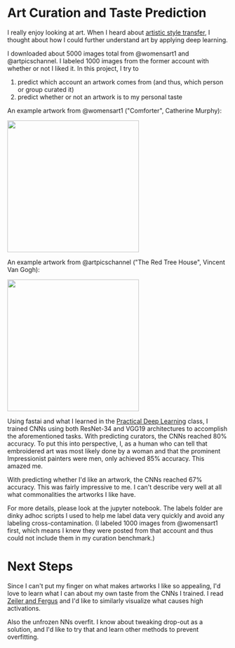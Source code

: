 # Art Curation and Taste Prediction

I really enjoy looking at art.  When I heard about [artistic style transfer](https://arxiv.org/abs/1508.06576), I thought about how I could further understand art by applying deep learning.

I downloaded about 5000 images total from @womensart1 and @artpicschannel.  I labeled 1000 images from the former account with whether or not I liked it.  In this project, I try to 
1) predict which account an artwork comes from (and thus, which person or group curated it)
2) predict whether or not an artwork is to my personal taste

An example artwork from @womensart1 ("Comforter", Catherine Murphy):

<img src="https://pbs.twimg.com/media/DUDTButWsAE9LKw.jpg" width="300">

An example artwork from @artpicschannel ("The Red Tree House", Vincent Van Gogh):

<img src="https://pbs.twimg.com/media/DUQ4a5IXcAAuPXI.jpg" width="300">

Using fastai and what I learned in the [Practical Deep Learning](http://course.fast.ai/about.html) class, I trained CNNs using both ResNet-34 and VGG19 architectures to accomplish the aforementioned tasks.  With predicting curators, the CNNs reached 80% accuracy.  To put this into perspective, I, as a human who can tell that embroidered art was most likely done by a woman and that the prominent Impressionist painters were men, only achieved 85% accuracy.  This amazed me.

With predicting whether I'd like an artwork, the CNNs reached 67% accuracy. This was fairly impressive to me.  I can't describe very well at all what commonalities the artworks I like have. 

For more details, please look at the jupyter notebook.  The labels folder are dinky adhoc scripts I used to help me label data very quickly and avoid any labeling cross-contamination.  (I labeled 1000 images from @womensart1 first, which means I knew they were posted from that account and thus could not include them in my curation benchmark.)

# Next Steps

Since I can't put my finger on what makes artworks I like so appealing, I'd love to learn what I can about my own taste from the CNNs I trained.  I read [Zeiler and Fergus](https://cs.nyu.edu/~fergus/papers/zeilerECCV2014.pdf) and I'd like to similarly visualize what causes high activations.

Also the unfrozen NNs overfit.  I know about tweaking drop-out as a solution, and I'd like to try that and learn other methods to prevent overfitting.